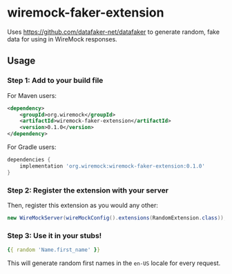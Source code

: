 # wiremock-faker-extension
Uses https://github.com/datafaker-net/datafaker to generate random, fake data for using in WireMock responses. 

## Usage

### Step 1: Add to your build file
For Maven users:

```xml
<dependency>
    <groupId>org.wiremock</groupId>
    <artifactId>wiremock-faker-extension</artifactId>
    <version>0.1.0</version>
</dependency>
```

For Gradle users:

```groovy
dependencies {
    implementation 'org.wiremock:wiremock-faker-extension:0.1.0'
}

```
### Step 2: Register the extension with your server
Then, register this extension as you would any other:

```java
new WireMockServer(wireMockConfig().extensions(RandomExtension.class));
```
### Step 3: Use it in your stubs!
```yaml
{{ random 'Name.first_name' }}
```
This will generate random first names in the `en-US` locale for every request.
